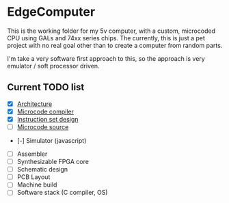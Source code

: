EdgeComputer
============

This is the working folder for my 5v computer, with a custom, microcoded 
CPU using GALs and 74xx series chips.  The currently, this is just a pet
project with no real goal other than to create a computer from random 
parts.

I'm take a very software first approach to this, so the approach is very
emulator / soft processor driven.

Current TODO list
-----------------

- [x] [Architecture](doc/architecture.md)
- [x] [Microcode compiler](doc/microcode.md)
- [x] [Instruction set design](doc/instructions)
- [ ] [Microcode source](doc/microcode.md)
- [-] Simulator (javascript)
- [ ] Assembler
- [ ] Synthesizable FPGA core
- [ ] Schematic design
- [ ] PCB Layout
- [ ] Machine build
- [ ] Software stack (C compiler, OS)
